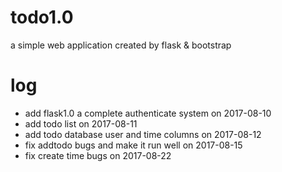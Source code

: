 # todo1.0
a simple web application created by flask & bootstrap
# log
- add flask1.0 a complete authenticate system on 2017-08-10
- add todo list on 2017-08-11
- add todo database user and time columns on 2017-08-12
- fix addtodo bugs and make it run well on 2017-08-15
- fix create time bugs on 2017-08-22
